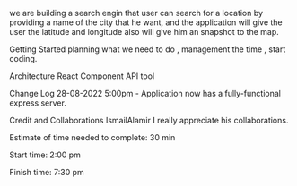 we are building a search engin that user can search for a location by providing a name of the city that he want, and the application will give the user the latitude and longitude also will give him an snapshot to the map.

Getting Started
planning what we need to do , management the time , start coding.

Architecture
React Component API tool

Change Log
28-08-2022 5:00pm - Application now has a fully-functional express server.

Credit and Collaborations
IsmailAlamir
I really appreciate his collaborations.

Estimate of time needed to complete: 30 min

Start time: 2:00 pm

Finish time: 7:30 pm

